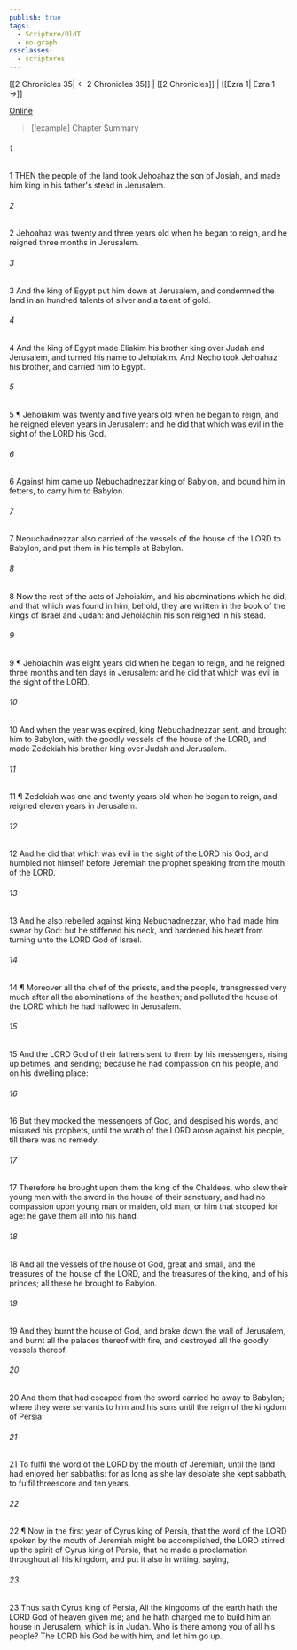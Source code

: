 ```yaml
---
publish: true
tags:
  - Scripture/OldT
  - no-graph
cssclasses:
  - scriptures
---
```

[[2 Chronicles 35| ← 2 Chronicles 35]] | [[2 Chronicles]] | [[Ezra 1| Ezra 1 →]]

[Online](https://churchofjesuschrist.org/study/scriptures/ot/2-chr/36?lang=eng)

>[!example] Chapter Summary
>
###### 1
1 THEN the people of the land took Jehoahaz the son of Josiah, and made him king in his father's stead in Jerusalem.
###### 2
2 Jehoahaz was twenty and three years old when he began to reign, and he reigned three months in Jerusalem.
###### 3
3 And the king of Egypt put him down at Jerusalem, and condemned the land in an hundred talents of silver and a talent of gold.
###### 4
4 And the king of Egypt made Eliakim his brother king over Judah and Jerusalem, and turned his name to Jehoiakim.  And Necho took Jehoahaz his brother, and carried him to Egypt.
###### 5
5 ¶ Jehoiakim was twenty and five years old when he began to reign, and he reigned eleven years in Jerusalem: and he did that which was evil in the sight of the LORD his God.
###### 6
6 Against him came up Nebuchadnezzar king of Babylon, and bound him in fetters, to carry him to Babylon.
###### 7
7 Nebuchadnezzar also carried of the vessels of the house of the LORD to Babylon, and put them in his temple at Babylon.
###### 8
8 Now the rest of the acts of Jehoiakim, and his abominations which he did, and that which was found in him, behold, they are written in the book of the kings of Israel and Judah: and Jehoiachin his son reigned in his stead.
###### 9
9 ¶ Jehoiachin was eight years old when he began to reign, and he reigned three months and ten days in Jerusalem: and he did that which was evil in the sight of the LORD.
###### 10
10 And when the year was expired, king Nebuchadnezzar sent, and brought him to Babylon, with the goodly vessels of the house of the LORD, and made Zedekiah his brother king over Judah and Jerusalem.
###### 11
11 ¶ Zedekiah was one and twenty years old when he began to reign, and reigned eleven years in Jerusalem.
###### 12
12 And he did that which was evil in the sight of the LORD his God, and humbled not himself before Jeremiah the prophet speaking from the mouth of the LORD.
###### 13
13 And he also rebelled against king Nebuchadnezzar, who had made him swear by God: but he stiffened his neck, and hardened his heart from turning unto the LORD God of Israel.
###### 14
14 ¶ Moreover all the chief of the priests, and the people, transgressed very much after all the abominations of the heathen; and polluted the house of the LORD which he had hallowed in Jerusalem.
###### 15
15 And the LORD God of their fathers sent to them by his messengers, rising up betimes, and sending; because he had compassion on his people, and on his dwelling place:
###### 16
16 But they mocked the messengers of God, and despised his words, and misused his prophets, until the wrath of the LORD arose against his people, till there was no remedy.
###### 17
17 Therefore he brought upon them the king of the Chaldees, who slew their young men with the sword in the house of their sanctuary, and had no compassion upon young man or maiden, old man, or him that stooped for age: he gave them all into his hand.
###### 18
18 And all the vessels of the house of God, great and small, and the treasures of the house of the LORD, and the treasures of the king, and of his princes; all these he brought to Babylon.
###### 19
19 And they burnt the house of God, and brake down the wall of Jerusalem, and burnt all the palaces thereof with fire, and destroyed all the goodly vessels thereof.
###### 20
20 And them that had escaped from the sword carried he away to Babylon; where they were servants to him and his sons until the reign of the kingdom of Persia:
###### 21
21 To fulfil the word of the LORD by the mouth of Jeremiah, until the land had enjoyed her sabbaths: for as long as she lay desolate she kept sabbath, to fulfil threescore and ten years.
###### 22
22 ¶ Now in the first year of Cyrus king of Persia, that the word of the LORD spoken by the mouth of Jeremiah might be accomplished, the LORD stirred up the spirit of Cyrus king of Persia, that he made a proclamation throughout all his kingdom, and put it also in writing, saying,
###### 23
23 Thus saith Cyrus king of Persia, All the kingdoms of the earth hath the LORD God of heaven given me; and he hath charged me to build him an house in Jerusalem, which is in Judah.  Who is there among you of all his people?  The LORD his God be with him, and let him go up.



